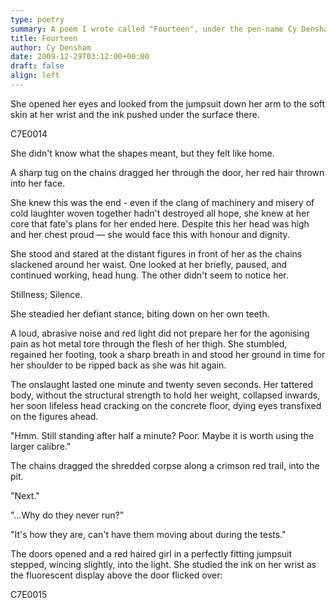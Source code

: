 ```yaml
---
type: poetry
summary: A poem I wrote called "Fourteen", under the pen-name Cy Densham.
title: Fourteen
author: Cy Densham
date: 2009-12-29T03:12:00+00:00
draft: false
align: left
---
```

She opened her eyes and looked from the jumpsuit down her arm to the soft skin at her wrist and the ink pushed under the surface there.

C7E0014

She didn't know what the shapes meant, but they felt like home.

A sharp tug on the chains dragged her through the door, her red hair thrown into her face.

She knew this was the end - even if the clang of machinery and misery of cold laughter woven together hadn't destroyed all hope, she knew at her core that fate's plans for her ended here. Despite this her head was high and her chest proud — she would face this with honour and dignity.

She stood and stared at the distant figures in front of her as the chains slackened around her waist. One looked at her briefly, paused, and continued working, head hung. The other didn't seem to notice her.

Stillness; Silence.

She steadied her defiant stance, biting down on her own teeth.

A loud, abrasive noise and red light did not prepare her for the agonising pain as hot metal tore through the flesh of her thigh. She stumbled, regained her footing, took a sharp breath in and stood her ground in time for her shoulder to be ripped back as she was hit again.

The onslaught lasted one minute and twenty seven seconds. Her tattered body, without the structural strength to hold her weight, collapsed inwards, her soon lifeless head cracking on the concrete floor, dying eyes transfixed on the figures ahead.

"Hmm. Still standing after half a minute? Poor. Maybe it is worth using the larger calibre."

The chains dragged the shredded corpse along a crimson red trail, into the pit.

"Next."

"…Why do they never run?"

"It's how they are, can't have them moving about during the tests."

The doors opened and a red haired girl in a perfectly fitting jumpsuit stepped, wincing slightly, into the light. She studied the ink on her wrist as the fluorescent display above the door flicked over:

C7E0015
